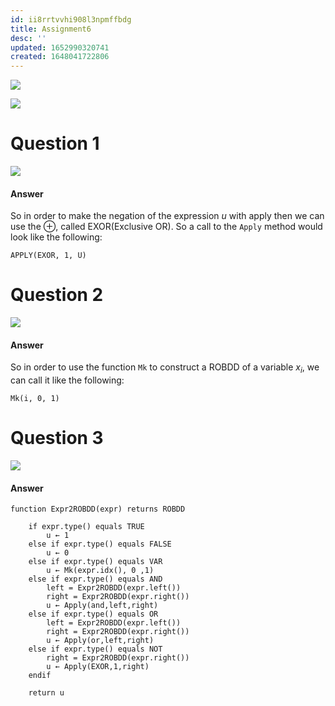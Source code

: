 ```yaml
---
id: ii8rrtvvhi908l3npmffbdg
title: Assignment6
desc: ''
updated: 1652990320741
created: 1648041722806
---
```

![](../assets/images/2022-03-23-14-22-21.png)

![](../assets/images/2022-03-23-14-22-32.png)

# Question 1
![](../assets/images/2022-03-23-14-22-51.png)

#### Answer

So in order to make the negation of the expression $u$ with apply then we can use the $\oplus$, called EXOR(Exclusive OR). So a call to the `Apply` method would look like the following:

```
APPLY(EXOR, 1, U)
```

# Question 2
![](../assets/images/2022-03-23-14-47-45.png)

#### Answer

So in order to use the function `Mk` to construct a ROBDD of a variable $x_i$, we can call it like the following:
```
Mk(i, 0, 1)
```

# Question 3
![](../assets/images/2022-03-23-14-53-48.png)

#### Answer

```
function Expr2ROBDD(expr) returns ROBDD

    if expr.type() equals TRUE 
        u ← 1
    else if expr.type() equals FALSE
        u ← 0
    else if expr.type() equals VAR
        u ← Mk(expr.idx(), 0 ,1)
    else if expr.type() equals AND
        left = Expr2ROBDD(expr.left())
        right = Expr2ROBDD(expr.right())
        u ← Apply(and,left,right)
    else if expr.type() equals OR
        left = Expr2ROBDD(expr.left())
        right = Expr2ROBDD(expr.right())
        u ← Apply(or,left,right)
    else if expr.type() equals NOT
        right = Expr2ROBDD(expr.right())
        u ← Apply(EXOR,1,right)
    endif
    
    return u
```